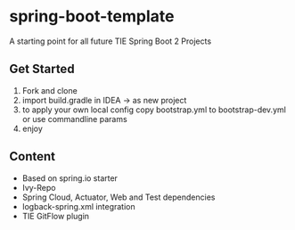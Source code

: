 # spring-boot-template
A starting point for all future TIE Spring Boot 2 Projects

## Get Started
1. Fork and clone
2. import build.gradle in IDEA -> as new project
3. to apply your own local config copy bootstrap.yml to bootstrap-dev.yml or use commandline params
4. enjoy

## Content
* Based on spring.io starter
* Ivy-Repo
* Spring Cloud, Actuator, Web and Test dependencies
* logback-spring.xml integration
* TIE GitFlow plugin
